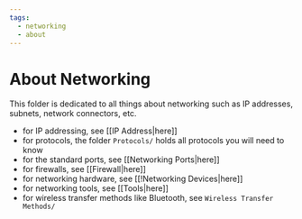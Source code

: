 ```yaml
---
tags:
  - networking
  - about
---
```

# About Networking

This folder is dedicated to all things about networking such as IP addresses, subnets, network connectors, etc.

- for IP addressing, see [[IP Address|here]]
- for protocols, the folder `Protocols/` holds all protocols you will need to know
- for the standard ports, see [[Networking Ports|here]]
- for firewalls, see [[Firewall|here]]
- for networking hardware, see [[!Networking Devices|here]]
- for networking tools, see [[Tools|here]]
- for wireless transfer methods like Bluetooth, see `Wireless Transfer Methods/`

